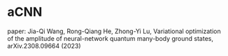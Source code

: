 # aCNN
paper: Jia-Qi Wang, Rong-Qiang He, Zhong-Yi Lu, Variational optimization of the amplitude of neural-network quantum many-body ground states, arXiv.2308.09664 (2023)
